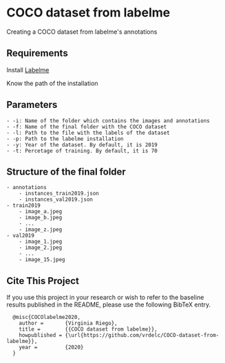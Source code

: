 # COCO dataset from labelme
 Creating a COCO dataset from labelme's annotations

## Requirements

Install [Labelme](https://github.com/wkentaro/labelme)

Know the path of the installation

## Parameters
    - -i: Name of the folder which contains the images and annotations
    - -f: Name of the final folder with the COCO dataset
    - -l: Path to the file with the labels of the dataset
    - -p: Path to the labelme installation
    - -y: Year of the dataset. By default, it is 2019
    - -t: Percetage of training. By default, it is 70

## Structure of the final folder

    - annotations
        - instances_train2019.json
        - instances_val2019.json
    - train2019
        - image_a.jpeg
        - image_b.jpeg
        - ...
        - image_z.jpeg
    - val2019
        - image_1.jpeg
        - image_2.jpeg
        - ...
        - image_15.jpeg

## Cite This Project
If you use this project in your research or wish to refer to the baseline results published in the README, please use the following BibTeX entry.

      @misc{COCOlabelme2020,
        author =       {Virginia Riego},
        title =        {{COCO dataset from labelme}},
        howpublished = {\url{https://github.com/vrdelc/COCO-dataset-from-labelme}},
        year =         {2020}
      }
